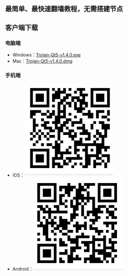 ## 最简单、最快速翻墙教程，无需搭建节点

## 客户端下载
### 电脑端
- Windows：[Trojan-Qt5-v1.4.0.exe](packages/Windows/Trojan-Qt5-v1.4.0.exe?raw=true)
- Mac：[Trojan-Qt5-v1.4.0.dmg](packages/MacOS/Trojan-Qt5-v1.4.0.dmg?raw=true)
### 手机端
- IOS：![OneClick](imgs/ios-oneclick.png)
- Android：![OneClick](imgs/android-oneclick.png)



